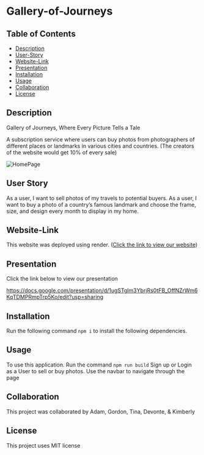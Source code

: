 # Gallery-of-Journeys

## Table of Contents
 * [Description](#Description)
 * [User-Story](#User-Story)
 * [Website-Link](#Website-Link)
 * [Presentation](#Presentation)
 * [Installation](#Installation)
 * [Usage](#Usage)
 * [Collaboration](#Collaboration)
 * [License](#License)

## Description
Gallery of Journeys, Where Every Picture Tells a Tale

A subscription service where users can buy photos from photographers of different places or landmarks in various cities and countries. (The creators of the website would get 10% of every sale)

![HomePage](<Screen Shot 2024-04-08 at 9.37.25 PM.png>)

## User Story
As a user, I want to sell photos of my travels to potential buyers.
As a user, I want to buy a photo of a country’s famous landmark and choose the frame, size, and design every month to display in my home.

## Website-Link
This website was deployed using render. ([Click the link to view our website](https://gallery-of-journeys.onrender.com/))

## Presentation
Click the link below to view our presentation

https://docs.google.com/presentation/d/1ugSTgIm3YbrjRs0tFB_OffNZrWm6KqTDMPRmpTrp5Ko/edit?usp=sharing

## Installation
Run the following command `npm i` to install the following dependencies. 

## Usage
To use this application. Run the command `npm run build` Sign up or Login as a User to sell or buy photos. Use the navbar to navigate through the page

## Collaboration 
This project was collaborated by Adam, Gordon, Tina, Devonte, & Kimberly

## License 
This project uses MIT license